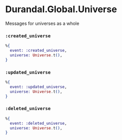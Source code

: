 # Durandal.Global.Universe
Messages for universes as a whole

### `:created_universe`
```elixir
%{
  event: :created_universe,
  universe: Universe.t(),
}
```

### `:updated_universe`
```elixir
%{
  event: :updated_universe,
  universe: Universe.t(),
}
```

### `:deleted_universe`
```elixir
%{
  event: :deleted_universe,
  universe: Universe.t(),
}
```

